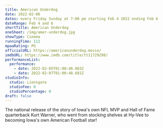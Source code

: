 ```yaml
---
title: American Underdog
date: 2022-02-06
dates: every Friday Sunday at 7:00 pm starting Feb 4 2022 ending Feb 6  2022
dateRange: Feb 4 and 6
shortTitle: American Underdog
oneSheet: /img/amer-underdog.jpg
showType: Cinema
runningTime: 112
mpaaRating: PG
officialURL: https://americanunderdog.movie/
imdbURL: https://www.imdb.com/title/tt11729298/
performanceList:
  performance:
    - date: 2022-02-05T01:00:48.083Z
    - date: 2022-02-07T01:00:48.681Z
studioInfo:
  studio: Lionsgate
  studioFee: 0
  studioPercentage: 0
draft: false
---
```

The national release of the story of Iowa's own NFL MVP and Hall of Fame quarterback Kurt Warner, who went from stocking shelves at Hy-Vee to becoming Iowa's own American Football star!